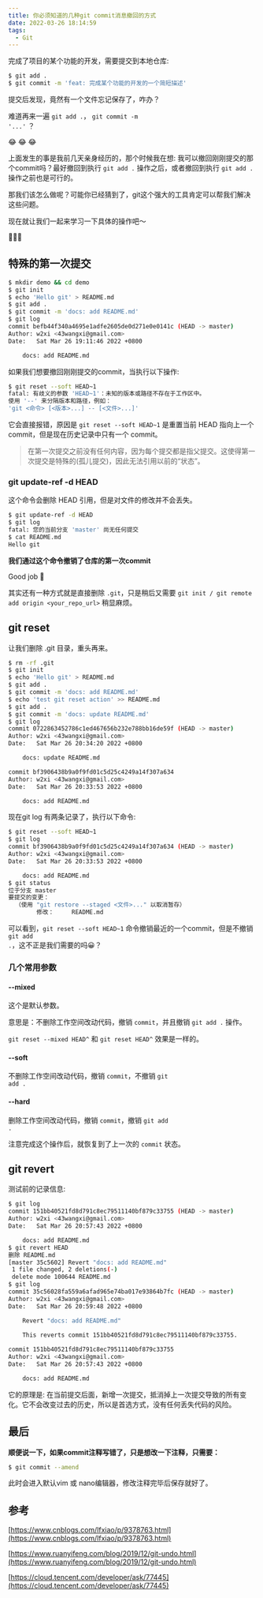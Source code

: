 ```yaml
---
title: 你必须知道的几种git commit消息撤回的方式
date: 2022-03-26 18:14:59
tags:
  - Git
---
```



完成了项目的某个功能的开发，需要提交到本地仓库:

```bash
$ git add .
$ git commit -m 'feat: 完成某个功能的开发的一个简短描述'
```

提交后发现，竟然有一个文件忘记保存了，咋办？

难道再来一遍 <code>git add .</code>， <code>git commit -m '...'</code> ？

:joy: :joy: :joy:

上面发生的事是我前几天亲身经历的，那个时候我在想: 我可以撤回刚刚提交的那个commit吗？最好撤回到执行 <code>git add .</code> 操作之后，或者撤回到执行 <code>git add .</code> 操作之前也是可行的。

那我们该怎么做呢？可能你已经猜到了，git这个强大的工具肯定可以帮我们解决这些问题。

现在就让我们一起来学习一下具体的操作吧～ 

:rocket::rocket::rocket:

## 特殊的第一次提交

```bash
$ mkdir demo && cd demo
$ git init
$ echo 'Hello git' > README.md
$ git add .
$ git commit -m 'docs: add README.md'
$ git log
commit befb44f340a4695e1adfe2605de0d271e0e0141c (HEAD -> master)
Author: w2xi <43wangxi@gmail.com>
Date:   Sat Mar 26 19:11:46 2022 +0800

    docs: add README.md
```

如果我们想要撤回刚刚提交的commit，当执行以下操作:

```bash
$ git reset --soft HEAD~1
fatal: 有歧义的参数 'HEAD~1'：未知的版本或路径不存在于工作区中。
使用 '--' 来分隔版本和路径，例如：
'git <命令> [<版本>...] -- [<文件>...]'
```

它会直接报错，原因是 <code>git reset --soft HEAD~1</code> 是重置当前 HEAD 指向上一个 commit，但是现在历史记录中只有一个 commit。

> 在第一次提交之前没有任何内容，因为每个提交都是指父提交。这使得第一次提交是特殊的(孤儿提交)，因此无法引用以前的“状态”。

### git update-ref -d HEAD

这个命令会删除 HEAD 引用，但是对文件的修改并不会丢失。

```bash
$ git update-ref -d HEAD
$ git log
fatal: 您的当前分支 'master' 尚无任何提交
$ cat README.md
Hello git
```

**我们通过这个命令撤销了仓库的第一次commit**

Good job :rocket:

其实还有一种方式就是直接删除 <code>.git</code>，只是稍后又需要 <code>git init / git remote add origin <your_repo_url></code> 稍显麻烦。

## git reset

让我们删除 .git 目录，重头再来。

```bash
$ rm -rf .git
$ git init 
$ echo 'Hello git' > README.md
$ git add .
$ git commit -m 'docs: add README.md'
$ echo 'test git reset action' >> README.md
$ git add .
$ git commit -m 'docs: update README.md'
$ git log
commit 0722863452786c1ed467656b232e788bb16de59f (HEAD -> master)
Author: w2xi <43wangxi@gmail.com>
Date:   Sat Mar 26 20:34:20 2022 +0800

    docs: update README.md

commit bf3906438b9a0f9fd01c5d25c4249a14f307a634
Author: w2xi <43wangxi@gmail.com>
Date:   Sat Mar 26 20:33:53 2022 +0800

    docs: add README.md
```

现在git log 有两条记录了，执行以下命令:

```bash
$ git reset --soft HEAD~1
$ git log
commit bf3906438b9a0f9fd01c5d25c4249a14f307a634 (HEAD -> master)
Author: w2xi <43wangxi@gmail.com>
Date:   Sat Mar 26 20:33:53 2022 +0800

    docs: add README.md
$ git status
位于分支 master
要提交的变更：
  （使用 "git restore --staged <文件>..." 以取消暂存）
        修改：     README.md
```

可以看到，<code>git reset --soft HEAD~1</code> 命令撤销最近的一个commit，但是不撤销 <code>git add .</code>，这不正是我们需要的吗:grinning:？ 

### 几个常用参数

#### --mixed 

这个是默认参数。

意思是：不删除工作空间改动代码，撤销 <code>commit</code>，并且撤销 <code>git add .</code> 操作。

<code>git reset --mixed HEAD^</code> 和 <code>git reset HEAD^</code> 效果是一样的。


#### --soft  

不删除工作空间改动代码，撤销 <code>commit</code>，不撤销  <code>git add .</code>
 
#### --hard

删除工作空间改动代码，撤销 <code>commit</code>，撤销 <code>git add .</code>

注意完成这个操作后，就恢复到了上一次的 <code>commit</code> 状态。

## git revert

测试前的记录信息:

```bash
$ git log
commit 151bb40521fd8d791c8ec79511140bf879c33755 (HEAD -> master)
Author: w2xi <43wangxi@gmail.com>
Date:   Sat Mar 26 20:57:43 2022 +0800

    docs: add README.md
$ git revert HEAD
删除 README.md
[master 35c5602] Revert "docs: add README.md"
 1 file changed, 2 deletions(-)
 delete mode 100644 README.md
$ git log
commit 35c56028fa559a6afad965e74ba017e93864b7fc (HEAD -> master)
Author: w2xi <43wangxi@gmail.com>
Date:   Sat Mar 26 20:59:48 2022 +0800

    Revert "docs: add README.md"
    
    This reverts commit 151bb40521fd8d791c8ec79511140bf879c33755.

commit 151bb40521fd8d791c8ec79511140bf879c33755
Author: w2xi <43wangxi@gmail.com>
Date:   Sat Mar 26 20:57:43 2022 +0800

    docs: add README.md
```
它的原理是: 在当前提交后面，新增一次提交，抵消掉上一次提交导致的所有变化。它不会改变过去的历史，所以是首选方式，没有任何丢失代码的风险。


## 最后

**顺便说一下，如果commit注释写错了，只是想改一下注释，只需要：**
```bash
$ git commit --amend
```
此时会进入默认vim 或 nano编辑器，修改注释完毕后保存就好了。

## 参考

[https://www.cnblogs.com/lfxiao/p/9378763.html](https://www.cnblogs.com/lfxiao/p/9378763.html)

[https://www.ruanyifeng.com/blog/2019/12/git-undo.html](https://www.ruanyifeng.com/blog/2019/12/git-undo.html)

[https://cloud.tencent.com/developer/ask/77445](https://cloud.tencent.com/developer/ask/77445)





